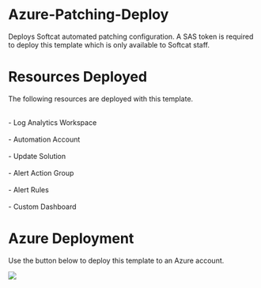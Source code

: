 # Azure-Patching-Deploy
Deploys Softcat automated patching configuration. A SAS token is required to deploy this template which is only available to Softcat staff.

# Resources Deployed
<p> The following resources are deployed with this template.</p>
<br>	- Log Analytics Workspace </br>
<br>	- Automation Account </br>
<br>	- Update Solution </br>
<br>	- Alert Action Group </br>
<br>	- Alert Rules </br>
<br>	- Custom Dashboard </br>

# Azure Deployment
Use the button below to deploy this template to an Azure account.
<p> <a href="https://portal.azure.com/#create/Microsoft.Template/uri/https%3A%2F%2Fraw.githubusercontent.com%2Fkevinbasoftcat%2FAzure-Patching-Deploy%2FUAT%2FAzure-Patching-Deploy.json" target="_blank">
  <img src="https://aka.ms/deploytoazurebutton"/>
</a> </p>
